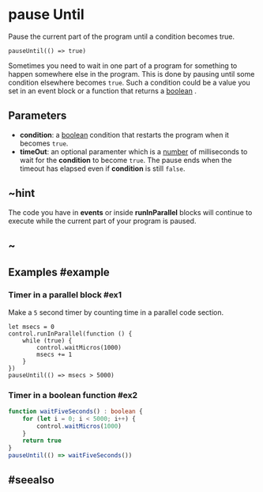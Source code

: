 # pause Until

Pause the current part of the program until a condition becomes true.

```sig
pauseUntil(() => true)
```

Sometimes you need to wait in one part of a program for something to happen somewhere else in the program. This is done by pausing until some condition elsewhere becomes ``true``. Such a condition could be a value you set in an event block or a function that returns a [boolean](/types/boolean) .

## Parameters

* **condition**: a [boolean](/types/boolean) condition that restarts the program when it becomes ``true``.
* **timeOut**: an optional paramenter which is a [number](/types/number) of milliseconds to wait for the **condition** to become ``true``. The pause ends when the timeout has elapsed even if **condition** is still ``false``.

## ~hint

The code you have in **events** or inside **runInParallel** blocks will continue to execute while the current part of your program is paused.

## ~

## Examples #example

### Timer in a parallel block #ex1

Make a `5` second timer by counting time in a parallel code section.

```blocks
let msecs = 0
control.runInParallel(function () {
    while (true) {
        control.waitMicros(1000)
        msecs += 1
    }
})
pauseUntil(() => msecs > 5000)
```

### Timer in a boolean function #ex2

```typescript
function waitFiveSeconds() : boolean {
    for (let i = 0; i < 5000; i++) {
        control.waitMicros(1000)
    }
    return true
}
pauseUntil(() => waitFiveSeconds())
```

## #seealso